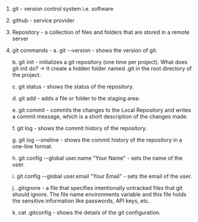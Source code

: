 1. git - version control system i.e. software

2. github - service provider

3. Repository - a collection of files and folders that are stored in a remote server

4. git commands -
   a. git --version - shows the version of git.

   b. git init - initializes a git repository (one time per project). What does git init do? -> It create a hidden folder named .git in the root directory of the project.

   c. git status - shows the status of the repository.

   d. git add - adds a file or folder to the staging area.

   e. git commit - commits the changes to the Local Repository and writes a commit message, which is a short description of the changes made.

   f. git log - shows the commit history of the repository.

   g. git log --oneline - shows the commit history of the repository in a one-line format.

   h. git config --global user.name "Your Name" - sets the name of the user.

   i. git config --global user.email "Your Email" - sets the email of the user.

   j. .gitignore - a file that specifies intentionally untracked files that git should ignore. The file name environments variable and this file holds the sensitive information like passwords, API keys, etc. 

   k. cat .gitconfig - shows the details of the git configuration.